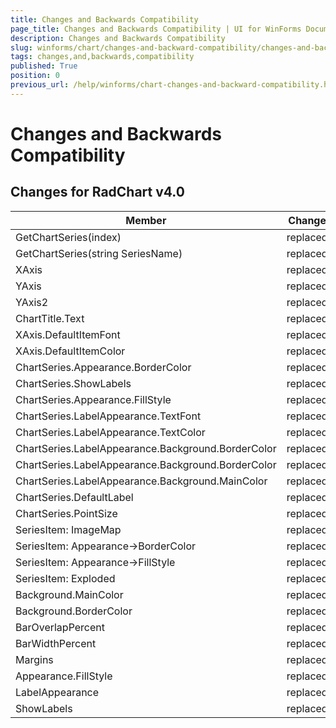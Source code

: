 ```yaml
---
title: Changes and Backwards Compatibility
page_title: Changes and Backwards Compatibility | UI for WinForms Documentation
description: Changes and Backwards Compatibility
slug: winforms/chart/changes-and-backward-compatibility/changes-and-backwards-compatibility
tags: changes,and,backwards,compatibility
published: True
position: 0
previous_url: /help/winforms/chart-changes-and-backward-compatibility.html
---
```


# Changes and Backwards Compatibility



## Changes for RadChart v4.0


|  __Member__  |  __Change__  |  __Details__  |
| ------ | ------ | ------ |
|GetChartSeries(index)|replaced|GetSeries(index)|
|GetChartSeries(string SeriesName)|replaced|GetSeries(string SeriesName)|
|XAxis|replaced|RadChart.PlotArea.XAxis|
|YAxis|replaced|RadChart.PlotArea.YAxis|
|YAxis2|replaced|RadChart.PlotArea.YAxis2|
|ChartTitle.Text|replaced|ChartTitle.TextBlock.Text|
|XAxis.DefaultItemFont|replaced|XAxis.Appearance.TextAppearance.TextProperties.Font|
|XAxis.DefaultItemColor|replaced|XAxis.Appearance.TextAppearance.TextProperties.Color|
|ChartSeries.Appearance.BorderColor|replaced|ChartSeries.Appearance.Border.Color|
|ChartSeries.ShowLabels|replaced|ChartSeries.Appearance.ShowLabels|
|ChartSeries.Appearance.FillStyle|replaced|ChartSeries.Appearance.FillStyle.FillType|
|ChartSeries.LabelAppearance.TextFont|replaced|ChartSeries.Appearance.TextAppearance.TextProperties.Font|
|ChartSeries.LabelAppearance.TextColor|replaced|ChartSeries.Appearance.TextAppearance.TextProperties.Color|
|ChartSeries.LabelAppearance.Background.BorderColor|replaced|ChartSeries.Appearance.LabelAppearance.Border.Color|
|ChartSeries.LabelAppearance.Background.BorderColor|replaced|ChartSeries.Appearance.LabelAppearance.FillStyle.FillType|
|ChartSeries.LabelAppearance.Background.MainColor|replaced|ChartSeries.Appearance.LabelAppearance.FillStyle.MainColor|
|ChartSeries.DefaultLabel|replaced|ChartSeries.DefaultLabelValue|
|ChartSeries.PointSize|replaced|ChartSeries.Appearance.PointMark.Dimensions.SetDimensions(4,4)|
|SeriesItem: ImageMap|replaced|ActiveRegion|
|SeriesItem: Appearance->BorderColor|replaced|Appearance->Border->Color|
|SeriesItem: Appearance->FillStyle|replaced|Appearance->FillStyle->FillType|
|SeriesItem: Exploded|replaced|Appearance->Exploded|
|Background.MainColor|replaced|Appearance.FillStyle.MainColor|
|Background.BorderColor|replaced|Appearance.Border.Color|
|BarOverlapPercent|replaced|Appearance.BarOverlapPercent|
|BarWidthPercent|replaced|Appearance.BarWidthPercent|
|Margins|replaced|PlotArea.Appearance.Dimensions.Margins|
|Appearance.FillStyle|replaced|Appearance.FillStyle.FillType|
|LabelAppearance|replaced|Appearance.TextAppearance|
|ShowLabels|replaced|Appearance.LabelAppearance|
